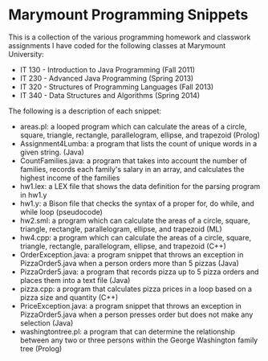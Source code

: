 Marymount Programming Snippets
======================
This is a collection of the various programming homework and classwork assignments I have coded for the following classes at Marymount University:

* IT 130 - Introduction to Java Programming (Fall 2011)
* IT 230 - Advanced Java Programming (Spring 2013)
* IT 320 - Structures of Programming Languages (Fall 2013)
* IT 340 - Data Structures and Algorithms (Spring 2014)

The following is a description of each snippet:
* areas.pl: a looped program which can calculate the areas of a circle, square, triangle, rectangle, parallelogram, ellipse, and trapezoid (Prolog)
* Assignment4Lumba: a program that lists the count of unique words in a given string. (Java)
* CountFamilies.java: a program that takes into account the number of families, records each family's salary in an array, and calculates the highest income of the families
* hw1.lex: a LEX file that shows the data definition for the parsing program in hw1.y
* hw1.y: a Bison file that checks the syntax of a proper for, do while, and while loop (pseudocode)
* hw2.sml: a program which can calculate the areas of a circle, square, triangle, rectangle, parallelogram, ellipse, and trapezoid (ML)
* hw4.cpp: a program which can calculate the areas of a circle, square, triangle, rectangle, parallelogram, ellipse, and trapezoid (C++)
* OrderException.java: a program snippet that throws an exception in PizzaOrder5.java when a person orders more than 5 pizzas (Java)
* PizzaOrder5.java: a program that records pizza up to 5 pizza orders and places them into a text file (Java)
* pizza.cpp: a program that calculates pizza prices in a loop based on a pizza size and quantity (C++)
* PriceException.java: a program snippet that throws an exception in PizzaOrder5.java when a person presses order but does not make any selection (Java)
* washingtontree.pl: a program that can determine the relationship between any two or three persons within the George Washington family tree (Prolog)
